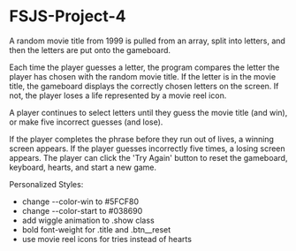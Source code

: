 # FSJS-Project-4
 
A random movie title from 1999 is pulled from an array, split into letters, and then the letters are put onto the gameboard.

Each time the player guesses a letter, the program compares the letter the player has chosen with the random movie title. If the letter is in the movie title, the gameboard displays the correctly chosen letters on the screen. If not, the player loses a life represented by a movie reel icon.

A player continues to select letters until they guess the movie title (and win), or make five incorrect guesses (and lose).

If the player completes the phrase before they run out of lives, a winning screen appears. If the player guesses incorrectly five times, a losing screen appears. The player can click the 'Try Again' button to reset the gameboard, keyboard, hearts, and start a new game.

Personalized Styles:
- change --color-win to #5FCF80
- change --color-start to #038690
- add wiggle animation to .show class
- bold font-weight for .title and .btn__reset
- use movie reel icons for tries instead of hearts
